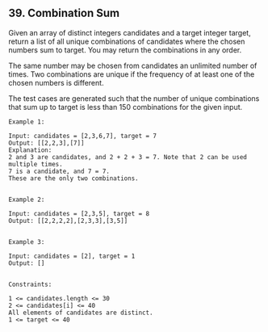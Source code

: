 ## 39. Combination Sum
Given an array of distinct integers candidates and a target integer target, return a list of all unique combinations of candidates where the chosen numbers sum to target. You may return the combinations in any order.

The same number may be chosen from candidates an unlimited number of times. Two combinations are unique if the 
frequency
 of at least one of the chosen numbers is different.

The test cases are generated such that the number of unique combinations that sum up to target is less than 150 combinations for the given input.

 
```
Example 1:

Input: candidates = [2,3,6,7], target = 7
Output: [[2,2,3],[7]]
Explanation:
2 and 3 are candidates, and 2 + 2 + 3 = 7. Note that 2 can be used multiple times.
7 is a candidate, and 7 = 7.
These are the only two combinations.


Example 2:

Input: candidates = [2,3,5], target = 8
Output: [[2,2,2,2],[2,3,3],[3,5]]


Example 3:

Input: candidates = [2], target = 1
Output: []
 

Constraints:

1 <= candidates.length <= 30
2 <= candidates[i] <= 40
All elements of candidates are distinct.
1 <= target <= 40
```